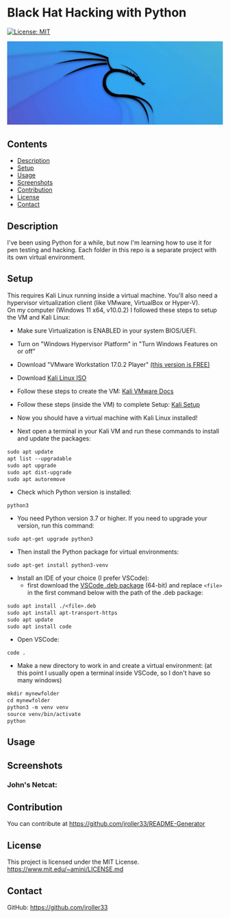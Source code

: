 # Black Hat Hacking with Python


  
[![License: MIT](https://img.shields.io/badge/License-MIT-blue.svg)](https://opensource.org/licenses/MIT)

![Kali](./files/kali-wp.webp)
<br/>
## Contents
- [Description](#description)
- [Setup](#setup)
- [Usage](#usage)
- [Screenshots](#screenshots)
- [Contribution](#contribution)
- [License](#license)
- [Contact](#contact)

## Description

I've been using Python for a while, but now I'm learning how to use it for pen testing and hacking. Each folder in this repo is a separate project with its own virtual environment.

## Setup

This requires Kali Linux running inside a virtual machine. You'll also need a hypervisor virtualization client (like VMware, VirtualBox or Hyper-V).
<br />
On my computer (Windows 11 x64, v10.0.2) I followed these steps to setup the VM and Kali Linux:


- Make sure Virtualization is ENABLED in your system BIOS/UEFI.

- Turn on "Windows Hypervisor Platform" in "Turn Windows Features on or off"

- Download "VMware Workstation 17.0.2 Player" [(this version is FREE)](https://customerconnect.vmware.com/en/downloads/details?downloadGroup=WKST-PLAYER-1702&productId=1377&rPId=104734)

- Download [Kali Linux ISO](https://www.kali.org/get-kali/#kali-installer-images)

- Follow these steps to create the VM: [Kali VMware Docs](https://www.kali.org/docs/virtualization/install-vmware-guest-vm/)

- Follow these steps (inside the VM) to complete Setup: [Kali Setup](https://www.kali.org/docs/Setup/hard-disk-install/)

- Now you should have a virtual machine with Kali Linux installed!

- Next open a terminal in your Kali VM and run these commands to install and update the packages:

```
sudo apt update
apt list --upgradable
sudo apt upgrade
sudo apt dist-upgrade
sudo apt autoremove
```

- Check which Python version is installed:
```
python3
```

- You need Python version 3.7 or higher. If you need to upgrade your version, run this command:

```
sudo apt-get upgrade python3
```
- Then install the Python package for virtual environments:
```
sudo apt-get install python3-venv
```

- Install an IDE of your choice (I prefer VSCode):
    - first download the [VSCode .deb package](https://go.microsoft.com/fwlink/?LinkID=760868) (64-bit) and replace `<file>` in the first command below with the path of the .deb package:

```
sudo apt install ./<file>.deb
sudo apt install apt-transport-https
sudo apt update
sudo apt install code
```

- Open VSCode:
```
code .
```

- Make a new directory to work in and create a virtual environment:
    (at this point I usually open a terminal inside VSCode, so I don't have so many windows)
```
mkdir mynewfolder
cd mynewfolder
python3 -m venv venv
source venv/bin/activate
python
```

## Usage

## Screenshots
### John's Netcat:

<!-- ![Console](./main/screenshotConsole.png)
<br/> -->

## Contribution
You can contribute at https://github.com/jroller33/README-Generator

## License
This project is licensed under the MIT License. <br/>
https://www.mit.edu/~amini/LICENSE.md

## Contact
GitHub: https://github.com/jroller33

